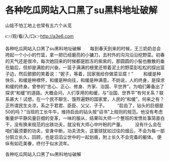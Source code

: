 # 各种吃瓜网站入口黑了su黑料地址破解
山娃不怕工地上也常有五六个从觅

👉/观/看/入/口👉http://a3e6.com

各种吃瓜网站入口黑了su黑料地址破解　　每到春天到来的时候，王三奶奶总会挎起一个小小的竹篮，拿一把已经磨亮的小镛刀，去村外的沟沟沿沿挖野菜。初春的天气还是很冷，每次她回来的时候都是脸冻的紫紫的，那圆圆的小髻也散散的垂在脑后，但却是满脸的兴奋。一篮子满满的根里还带着泥土的野菜彭松松的探出篮子边，然后颤颤的笑着说：“妮子，等着，回家我给你做菜豆腐！”
　　和缓是种快乐，和缓是种襟怀，和缓是种向往，和缓是种满意。不妨说，人的终身，是探求和缓的终身。曾参的“忠心、正心、修身、齐家、治国、平世界”，为咱们筹备出了探求“和缓”的道路。大概会问，人们享用的和缓，与“治国、世界平”有何关系？联系甚大！试想，在一个民不聊生、饿殍遍野的国家里，人民的“和缓”，何来之有？正所谓民生炎凉，系之于君君、臣臣、父父、子子。
　　“启齿了，钻头的巨细是50的吗？”当班的工长牛牛，维持启齿的钻头按“诏书”上规则的规范。他没有考虑衡量炉平静风量巨细的变革，一味的服从，结果叫大师一个整班的发愤处事简直白干，没有换来规范的出铁功夫，就没有大师心中叶盼的产量。
　　没有什么会在咱们最须要的功夫，安身中断。功夫流失，这寰球犹如过往的烟云，不会为每一部分鹄立长久，回顾，也是滔滔尘世中的一起划痕，附上长久不会完备的躯体。
便纵有如花美眷，终付于似水流年。

各种吃瓜网站入口黑了su黑料地址破解
